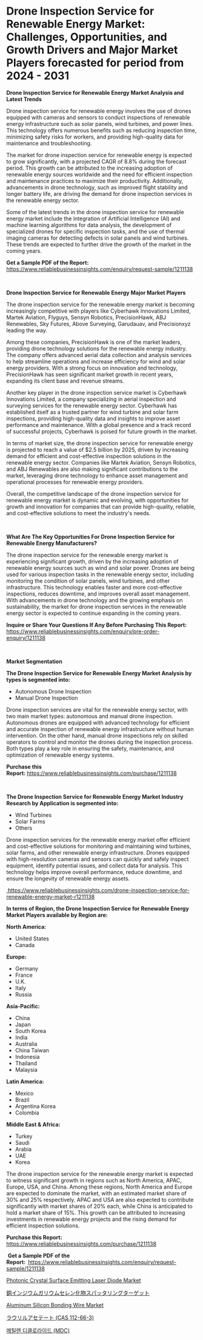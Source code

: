 <p><h1>Drone Inspection Service for Renewable Energy Market: Challenges, Opportunities, and Growth Drivers and Major Market Players forecasted for period from 2024 - 2031</h1></p><p><strong>Drone Inspection Service for Renewable Energy Market Analysis and Latest Trends</strong></p>
<p><p>Drone inspection service for renewable energy involves the use of drones equipped with cameras and sensors to conduct inspections of renewable energy infrastructure such as solar panels, wind turbines, and power lines. This technology offers numerous benefits such as reducing inspection time, minimizing safety risks for workers, and providing high-quality data for maintenance and troubleshooting.</p><p>The market for drone inspection service for renewable energy is expected to grow significantly, with a projected CAGR of 8.8% during the forecast period. This growth can be attributed to the increasing adoption of renewable energy sources worldwide and the need for efficient inspection and maintenance practices to maximize their productivity. Additionally, advancements in drone technology, such as improved flight stability and longer battery life, are driving the demand for drone inspection services in the renewable energy sector.</p><p>Some of the latest trends in the drone inspection service for renewable energy market include the integration of Artificial Intelligence (AI) and machine learning algorithms for data analysis, the development of specialized drones for specific inspection tasks, and the use of thermal imaging cameras for detecting defects in solar panels and wind turbines. These trends are expected to further drive the growth of the market in the coming years.</p></p>
<p><strong>Get a Sample PDF of the Report:&nbsp;</strong> <a href="https://www.reliablebusinessinsights.com/enquiry/request-sample/1211138">https://www.reliablebusinessinsights.com/enquiry/request-sample/1211138</a></p>
<p>&nbsp;</p>
<p><strong>Drone Inspection Service for Renewable Energy Major Market Players</strong></p>
<p><p>The drone inspection service for the renewable energy market is becoming increasingly competitive with players like Cyberhawk Innovations Limited, Martek Aviation, Flyguys, Sensyn Robotics, PrecisionHawk, ABJ Renewables, Sky Futures, Above Surveying, Garudauav, and Precisionxyz leading the way.</p><p>Among these companies, PrecisionHawk is one of the market leaders, providing drone technology solutions for the renewable energy industry. The company offers advanced aerial data collection and analysis services to help streamline operations and increase efficiency for wind and solar energy providers. With a strong focus on innovation and technology, PrecisionHawk has seen significant market growth in recent years, expanding its client base and revenue streams.</p><p>Another key player in the drone inspection service market is Cyberhawk Innovations Limited, a company specializing in aerial inspection and surveying services for the renewable energy sector. Cyberhawk has established itself as a trusted partner for wind turbine and solar farm inspections, providing high-quality data and insights to improve asset performance and maintenance. With a global presence and a track record of successful projects, Cyberhawk is poised for future growth in the market.</p><p>In terms of market size, the drone inspection service for renewable energy is projected to reach a value of $2.5 billion by 2025, driven by increasing demand for efficient and cost-effective inspection solutions in the renewable energy sector. Companies like Martek Aviation, Sensyn Robotics, and ABJ Renewables are also making significant contributions to the market, leveraging drone technology to enhance asset management and operational processes for renewable energy providers.</p><p>Overall, the competitive landscape of the drone inspection service for renewable energy market is dynamic and evolving, with opportunities for growth and innovation for companies that can provide high-quality, reliable, and cost-effective solutions to meet the industry's needs.</p></p>
<p>&nbsp;</p>
<p><strong>What Are The Key Opportunities For Drone Inspection Service for Renewable Energy Manufacturers?</strong></p>
<p><p>The drone inspection service for the renewable energy market is experiencing significant growth, driven by the increasing adoption of renewable energy sources such as wind and solar power. Drones are being used for various inspection tasks in the renewable energy sector, including monitoring the condition of solar panels, wind turbines, and other infrastructure. This technology enables faster and more cost-effective inspections, reduces downtime, and improves overall asset management. With advancements in drone technology and the growing emphasis on sustainability, the market for drone inspection services in the renewable energy sector is expected to continue expanding in the coming years.</p></p>
<p><strong>Inquire or Share Your Questions If Any Before Purchasing This Report:</strong> <a href="https://www.reliablebusinessinsights.com/enquiry/pre-order-enquiry/1211138">https://www.reliablebusinessinsights.com/enquiry/pre-order-enquiry/1211138</a></p>
<p>&nbsp;</p>
<p><strong>Market Segmentation</strong></p>
<p><strong>The Drone Inspection Service for Renewable Energy Market Analysis by types is segmented into:</strong></p>
<p><ul><li>Autonomous Drone Inspection</li><li>Manual Drone Inspection</li></ul></p>
<p><p>Drone inspection services are vital for the renewable energy sector, with two main market types: autonomous and manual drone inspection. Autonomous drones are equipped with advanced technology for efficient and accurate inspection of renewable energy infrastructure without human intervention. On the other hand, manual drone inspections rely on skilled operators to control and monitor the drones during the inspection process. Both types play a key role in ensuring the safety, maintenance, and optimization of renewable energy systems.</p></p>
<p><strong>Purchase this Report:&nbsp;</strong><a href="https://www.reliablebusinessinsights.com/purchase/1211138">https://www.reliablebusinessinsights.com/purchase/1211138</a></p>
<p>&nbsp;</p>
<p><strong>The Drone Inspection Service for Renewable Energy Market Industry Research by Application is segmented into:</strong></p>
<p><ul><li>Wind Turbines</li><li>Solar Farms</li><li>Others</li></ul></p>
<p><p>Drone inspection services for the renewable energy market offer efficient and cost-effective solutions for monitoring and maintaining wind turbines, solar farms, and other renewable energy infrastructure. Drones equipped with high-resolution cameras and sensors can quickly and safely inspect equipment, identify potential issues, and collect data for analysis. This technology helps improve overall performance, reduce downtime, and ensure the longevity of renewable energy assets.</p></p>
<p><a href="https://www.reliablebusinessinsights.com/drone-inspection-service-for-renewable-energy-market-r1211138">&nbsp;https://www.reliablebusinessinsights.com/drone-inspection-service-for-renewable-energy-market-r1211138</a></p>
<p><strong>In terms of Region, the Drone Inspection Service for Renewable Energy Market Players available by Region are:</strong></p>
<p>
    <p> <strong> North America: </strong>
        <ul>
            <li>United States</li>
            <li>Canada</li>
        </ul>
        </p> 
    <p> <strong> Europe: </strong>
        <ul>
            <li>Germany</li>
            <li>France</li>
            <li>U.K.</li>
            <li>Italy</li>
            <li>Russia</li>
        </ul>
        </p> 
    <p> <strong> Asia-Pacific: </strong>
        <ul>
            <li>China</li>
            <li>Japan</li>
            <li>South Korea</li>
            <li>India</li>
            <li>Australia</li>
            <li>China Taiwan</li>
            <li>Indonesia</li>
            <li>Thailand</li>
            <li>Malaysia</li>
        </ul>
        </p> 
    <p> <strong> Latin America: </strong>
        <ul>
            <li>Mexico</li>
            <li>Brazil</li>
            <li>Argentina Korea</li>
            <li>Colombia</li>
        </ul>
        </p> 
    <p> <strong> Middle East & Africa: </strong>
        <ul>
            <li>Turkey</li>
            <li>Saudi</li>
            <li>Arabia</li>
            <li>UAE</li>
            <li>Korea</li>
        </ul>
    </p>
    </p>
<p><p>The drone inspection service for the renewable energy market is expected to witness significant growth in regions such as North America, APAC, Europe, USA, and China. Among these regions, North America and Europe are expected to dominate the market, with an estimated market share of 30% and 25% respectively. APAC and USA are also expected to contribute significantly with market shares of 20% each, while China is anticipated to hold a market share of 15%. This growth can be attributed to increasing investments in renewable energy projects and the rising demand for efficient inspection solutions.</p></p>
<p><strong>Purchase this Report: </strong><a href="https://www.reliablebusinessinsights.com/purchase/1211138">https://www.reliablebusinessinsights.com/purchase/1211138</a></p>
<p>&nbsp;<strong>Get a Sample PDF of the Report:&nbsp;&nbsp;</strong><a href="https://www.reliablebusinessinsights.com/enquiry/request-sample/1211138">https://www.reliablebusinessinsights.com/enquiry/request-sample/1211138</a></p>
<p><strong></strong></p>
<p><p><a href="https://issuu.com/reportprime-2/docs/photonic-crystal-surface-emitting-laser-diode-mark">Photonic Crystal Surface Emitting Laser Diode Market</a></p><p><a href="https://medium.com/@ryleebauch2023/%E9%8A%85%E3%82%A4%E3%83%B3%E3%82%B8%E3%82%A6%E3%83%A0%E3%82%AC%E3%83%AA%E3%82%A6%E3%83%A0%E3%82%BB%E3%83%AC%E3%83%B3%E5%8C%96%E7%89%A9%E3%82%B9%E3%83%91%E3%83%83%E3%82%BF%E3%83%AA%E3%83%B3%E3%82%B0%E3%82%BF%E3%83%BC%E3%82%B2%E3%83%83%E3%83%88%E5%B8%82%E5%A0%B4%E8%AA%BF%E6%9F%BB%E3%83%AC%E3%83%9D%E3%83%BC%E3%83%88-%E3%81%9D%E3%81%AE%E6%AD%B4%E5%8F%B2%E3%81%8A%E3%82%88%E3%81%B32031%E5%B9%B4%E3%81%BE%E3%81%A7%E3%81%AE%E4%BA%88%E6%B8%AC-ae46af21955f">銅インジウムガリウムセレン化物スパッタリングターゲット</a></p><p><a href="https://issuu.com/reportprime-2/docs/aluminum-silicon-bonding-wire-market-size-2030.ppt">Aluminum Silicon Bonding Wire Market</a></p><p><a href="https://github.com/bevdtkn4419963/Market-Research-Report-List-2/blob/main/9323998101020.md">ラウリルアセテート (CAS 112-66-3)</a></p><p><a href="https://github.com/airdrophoteveryday/Market-Research-Report-List-1/blob/main/175892894600.md">메틸렌 디클로라이드 (MDC)</a></p></p>
